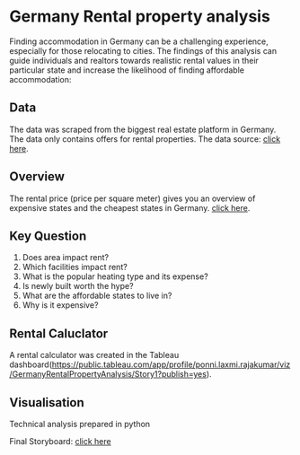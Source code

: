 # Germany Rental property analysis 
Finding accommodation in Germany can be a challenging experience, especially for those relocating to cities. The findings of this analysis can guide individuals and realtors towards realistic rental values in their particular state and increase the likelihood of finding affordable accommodation:

## Data
The data was scraped from the biggest real estate platform in Germany. The data only contains offers for rental properties. 
The data source: [click here](https://www.kaggle.com/datasets/corrieaar/apartment-rental-offers-in-germany).

## Overview
  The rental price (price per square meter) gives you an overview of expensive states and the cheapest states in Germany. [click here](https://public.tableau.com/app/profile/ponni.laxmi.rajakumar/viz/GermanyRentalPropertyAnalysis/Story1?publish=yes).

## Key Question
1. Does area impact rent?
2. Which facilities impact rent?
3. What is the popular heating type and its expense?
4. Is newly built worth the hype?
5. What are the affordable states to live in?
6. Why is it expensive?

## Rental Caluclator
A rental calculator was created in the Tableau dashboard(https://public.tableau.com/app/profile/ponni.laxmi.rajakumar/viz/GermanyRentalPropertyAnalysis/Story1?publish=yes).

## Visualisation
Technical analysis prepared in python

Final Storyboard: [click here](https://public.tableau.com/app/profile/ponni.laxmi.rajakumar/viz/GermanyRentalPropertyAnalysis/Story1)
